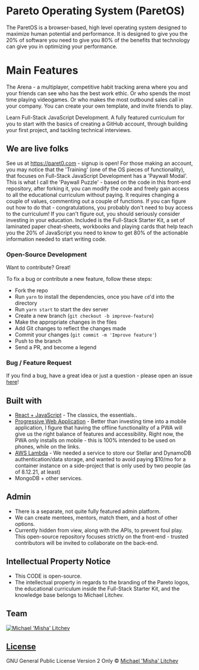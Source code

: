 # Pareto Operating System (ParetOS)

The ParetOS is a browser-based, high level operating system designed to maximize human potential and performance. It is designed to give you the 20% of software you need to give you 80% of the benefits that technology can give you in optimizing your performance.

# Main Features

The Arena - a multiplayer, competitive habit tracking arena where you and your friends can see who has the best work ethic. Or who spends the most time playing videogames. Or who makes the most outbound sales call in your company. You can create your own template, and invite friends to play.

Learn Full-Stack JavaScript Development. A fully featured curriculum for you to start with the basics of creating a GitHub account, through building your first project, and tackling technical interviews.

## We are live folks

See us at https://paret0.com - signup is open! For those making an account, you may notice that the 'Training' (one of the OS pieces of functionality), that focuses on Full-Stack JavaScript Development has a 'Paywall Modal'. This is what I call the 'Paywall Puzzle' - based on the code in this front-end repository, after forking it, you can modify the code and freely gain access to all the educational curriculum without paying. It requires changing a couple of values, commenting out a couple of functions. If you can figure out how to do that - congratulations, you probably don't need to buy access to the curriculum! If you can't figure out, you should seriously consider investing in your education. Included is the Full-Stack Starter Kit, a set of laminated paper cheat-sheets, workbooks and playing cards that help teach you the 20% of JavaScript you need to know to get 80% of the actionable information needed to start writing code.

### Open-Source Development

Want to contribute? Great!

To fix a bug or contribute a new feature, follow these steps:

- Fork the repo
- Run `yarn` to install the dependencies, once you have `cd`'d into the directory
- Run `yarn start` to start the dev server
- Create a new branch (`git checkout -b improve-feature`)
- Make the appropriate changes in the files
- Add Git changes to reflect the changes made
- Commit your changes (`git commit -m 'Improve feature'`)
- Push to the branch
- Send a PR, and become a legend

### Bug / Feature Request

If you find a bug, have a great idea or just a question - please open an issue [here](https://github.com/mikhael28/paretOS/issues/new)!

## Built with

- [React + JavaScript](https://reactjs.org/) - The classics, the essentials..
- [Progressive Web Application](https://web.dev/progressive-web-apps/) - Better than investing time into a mobile application, I figure that having the offline functionality of a PWA will give us the right balance of features and accessibility. Right now, the PWA only installs on mobile - this is 100% intended to be used on phones, while on the links.
- [AWS Lambda](https://aws.amazon.com/lambda/) - We needed a service to store our Stellar and DynamoDB authentication/data storage, and wanted to avoid paying $10/mo for a container instance on a side-project that is only used by two people (as of 8.12.21, at least)
- MongoDB + other services.

## Admin

- There is a separate, not quite fully featured admin platform.
- We can create mentees, mentors, match them, and a host of other options.
- Currently hidden from view, along with the APIs, to prevent foul play. This open-source repository focuses strictly on the front-end - trusted contributors will be invited to collaborate on the back-end.

## Intellectual Property Notice
- This CODE is open-source. 
- The intellectual property in regards to the branding of the Pareto logos, the educational curriculum inside the Full-Stack Starter Kit, and the knowledge base belongs to Michael Litchev. 


## Team

[![Michael 'Misha' Litchev](https://avatars.githubusercontent.com/u/15205259?s=400&u=64ad9374b8d98f09dc5709fcc737e5ec4f2447f3&v=4)](https://github.com/mikhael28)

## [License](https://github.com/mikhael28/paretOS/blob/main/LICENSE)

GNU General Public License Version 2 Only © [Michael 'Misha' Litchev](https://github.com/mikhael28)
